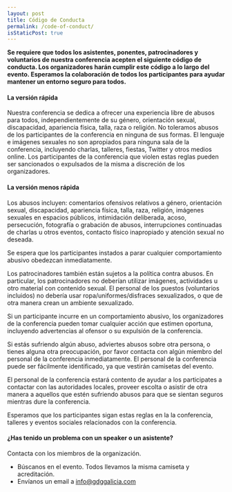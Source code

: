 ```yaml
---
layout: post
title: Código de Conducta
permalink: /code-of-conduct/
isStaticPost: true
---
```


__Se requiere que todos los asistentes, ponentes, patrocinadores y voluntarios de nuestra conferencia acepten el 
siguiente código de conducta. Los organizadores harán cumplir este código a lo largo del evento. Esperamos la 
colaboración de todos los participantes para ayudar mantener un entorno seguro para todos.__


#### La versión rápida

Nuestra conferencia se dedica a ofrecer una experiencia libre de abusos para todos, independientemente de su género, 
orientación sexual, discapacidad, apariencia física, talla, raza o religión. No toleramos abusos de los participantes
 de la conferencia en ninguna de sus formas. El lenguaje e imágenes sexuales no son apropiados para ninguna sala de la 
 conferencia, incluyendo charlas, talleres, fiestas, Twitter y otros medios online. Los participantes de la conferencia que violen estas reglas pueden ser sancionados o expulsados de la misma a discreción de los organizadores.


#### La versión menos rápida

Los abusos incluyen: comentarios ofensivos relativos a género, orientación sexual, discapacidad, apariencia física, 
talla, raza, religión, imágenes sexuales en espacios públicos, intimidación deliberada, acoso, persecución, fotografía 
o grabación de abusos, interrupciones continuadas de charlas u otros eventos, contacto físico inapropiado y atención 
sexual no deseada.

Se espera que los participantes instados a parar cualquier comportamiento abusivo obedezcan inmediatamente.

Los patrocinadores también están sujetos a la política contra abusos. En particular, los patrocinadores no deberían 
utilizar imágenes, actividades u otro material con contenido sexual. El personal de los puestos (voluntarios incluidos) 
no debería usar ropa/uniformes/disfraces sexualizados, o que de otra manera crean un ambiente sexualizado.

Si un participante incurre en un comportamiento abusivo, los organizadores de la conferencia pueden tomar cualquier 
acción que estimen oportuna, incluyendo advertencias al ofensor o su expulsión de la conferencia.

Si estás sufriendo algún abuso, adviertes abusos sobre otra persona, o tienes alguna otra preocupación, por favor
contacta con algún miembro del personal de la conferencia inmediatamente. El personal de la conferencia puede ser 
fácilmente identificado, ya que vestirán camisetas del evento.

El personal de la conferencia estará contento de ayudar a los participates a contactar con las autoridades locales, 
proveer escolta o asistir de otra manera a aquellos que estén sufriendo abusos para que se sientan seguros mientras 
dure la conferencia. 

Esperamos que los participantes sigan estas reglas en la la conferencia, talleres y eventos sociales relacionados con 
la conferencia.


#### ¿Has tenido un problema con un speaker o un asistente?

Contacta con los miembros de la organización. 

- Búscanos en el evento. Todos llevamos la misma camiseta y acreditación.
- Envíanos un email a [info@gdggalicia.com](mailto:info@gdggalicia.com)
<img class="img-responsive feature-image" src="{{ site.baseurl }}/img/posts/cod.jpg" style="display:none">